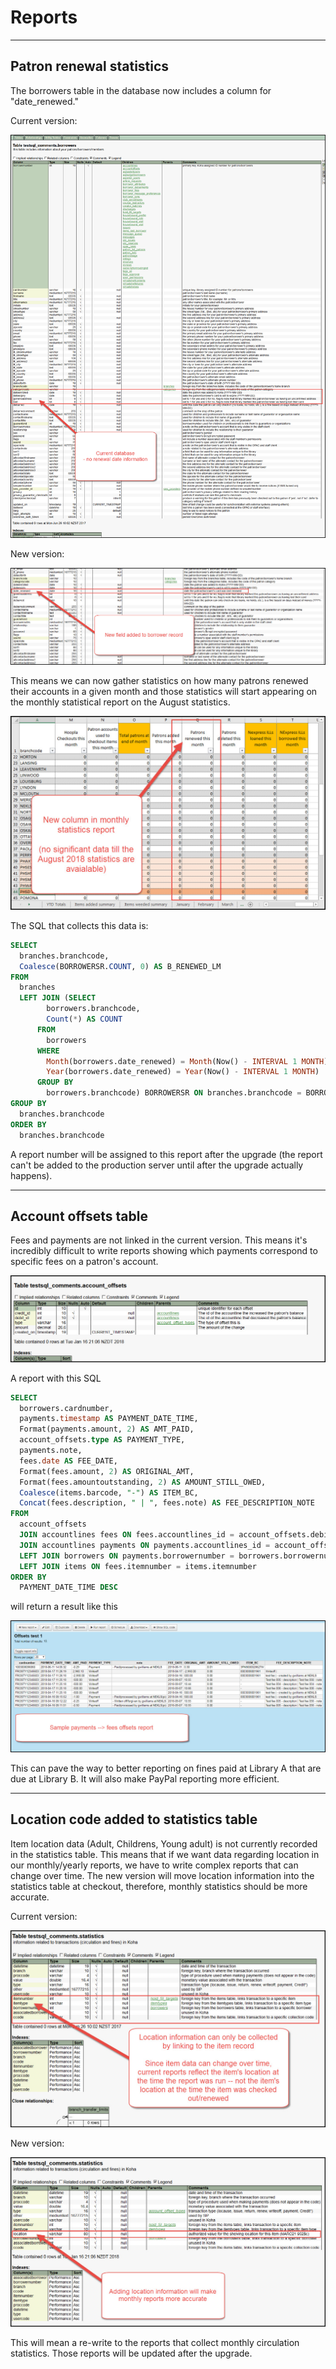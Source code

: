# Reports

***
## Patron renewal statistics

The borrowers table in the database now includes a column for "date\_renewed."

Current version:

![17.05 schema](../.gitbook/assets/1711-090.renewaldate.jpg)

New version:

![17.11 schema](../.gitbook/assets/1711-100.renewaldate.jpg)

This means we can now gather statistics on how many patrons renewed their accounts in a given month and those statistics will start appearing on the monthly statistical report on the August statistics.

![Monthly report changes](../.gitbook/assets/1711-110.renewaldate.jpg)

The SQL that collects this data is:

```sql
SELECT
  branches.branchcode,
  Coalesce(BORROWERSR.COUNT, 0) AS B_RENEWED_LM
FROM
  branches
  LEFT JOIN (SELECT
        borrowers.branchcode,
        Count(*) AS COUNT
      FROM
        borrowers
      WHERE
        Month(borrowers.date_renewed) = Month(Now() - INTERVAL 1 MONTH) AND
        Year(borrowers.date_renewed) = Year(Now() - INTERVAL 1 MONTH)
      GROUP BY
        borrowers.branchcode) BORROWERSR ON branches.branchcode = BORROWERSR.branchcode
GROUP BY
  branches.branchcode
ORDER BY
  branches.branchcode
```

A report number will be assigned to this report after the upgrade \(the report can't be added to the production server until after the upgrade actually happens\).

***
## Account offsets table

Fees and payments are not linked in the current version. This means it's incredibly difficult to write reports showing which payments correspond to specific fees on a patron's account.

![Account offsets](../.gitbook/assets/1711-120.accountoffsets.jpg)

A report with this SQL

```sql
SELECT
  borrowers.cardnumber,
  payments.timestamp AS PAYMENT_DATE_TIME,
  Format(payments.amount, 2) AS AMT_PAID,
  account_offsets.type AS PAYMENT_TYPE,
  payments.note,
  fees.date AS FEE_DATE,
  Format(fees.amount, 2) AS ORIGINAL_AMT,
  Format(fees.amountoutstanding, 2) AS AMOUNT_STILL_OWED,
  Coalesce(items.barcode, "-") AS ITEM_BC,
  Concat(fees.description, " | ", fees.note) AS FEE_DESCRIPTION_NOTE
FROM
  account_offsets
  JOIN accountlines fees ON fees.accountlines_id = account_offsets.debit_id
  JOIN accountlines payments ON payments.accountlines_id = account_offsets.credit_id
  LEFT JOIN borrowers ON payments.borrowernumber = borrowers.borrowernumber
  LEFT JOIN items ON fees.itemnumber = items.itemnumber
ORDER BY
  PAYMENT_DATE_TIME DESC
```

will return a result like this

![Account offsets](../.gitbook/assets/1711-130.accountoffsets.jpg)

This can pave the way to better reporting on fines paid at Library A that are due at Library B. It will also make PayPal reporting more efficient.

***
## Location code added to statistics table

Item location data \(Adult, Childrens, Young adult\) is not currently recorded in the statistics table. This means that if we want data regarding location in our monthly/yearly reports, we have to write complex reports that can change over time. The new version will move location information into the statistics table at checkout, therefore, monthly statistics should be more accurate.

Current version:

![Location in statistics - 17.05](../.gitbook/assets/1711-140.statisticslocation.jpg)

New version:

![Location in statistics - 17.11](../.gitbook/assets/1711-150.statisticslocation.jpg)

This will mean a re-write to the reports that collect monthly circulation statistics. Those reports will be updated after the upgrade.
